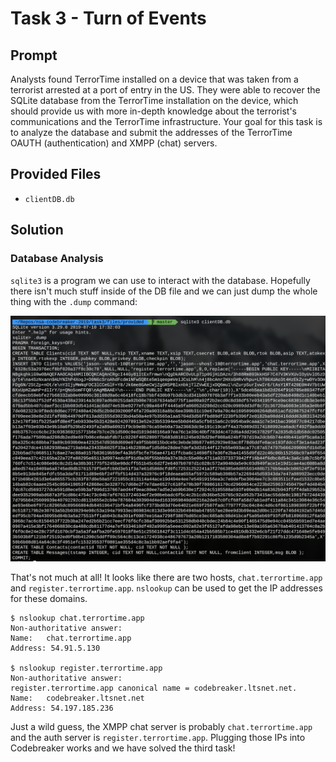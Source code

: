 # Task 3 - Turn of Events

## Prompt

Analysts found TerrorTime installed on a device that was taken from a terrorist arrested at a port of entry in the US. They were able to recover the SQLite database from the TerrorTime installation on the device, which should provide us with more in-depth knowledge about the terrorist's communications and the TerrorTime infrastructure. Your goal for this task is to analyze the database and submit the addresses of the TerrorTime OAUTH (authentication) and XMPP (chat) servers.

## Provided Files

* `clientDB.db`

## Solution

### Database Analysis

`sqlite3` is a program we can use to interact with the database. Hopefully there isn't much stuff inside of the DB file and we can just dump the whole thing with the `.dump` command:

![SQLite Dump](images/dump.png)

That's not much at all! It looks like there are two hosts, `chat.terrortime.app` and `register.terrortime.app`. `nslookup` can be used to get the IP addresses for these domains. 

```
$ nslookup chat.terrortime.app
Non-authoritative answer:
Name:	chat.terrortime.app
Address: 54.91.5.130

$ nslookup register.terrortime.app
Non-authoritative answer:
register.terrortime.app	canonical name = codebreaker.ltsnet.net.
Name:	codebreaker.ltsnet.net
Address: 54.197.185.236
```

Just a wild guess, the XMPP chat server is probably `chat.terrortime.app` and the auth server is `register.terrortime.app`. Plugging those IPs into Codebreaker works and we have solved the third task! 
